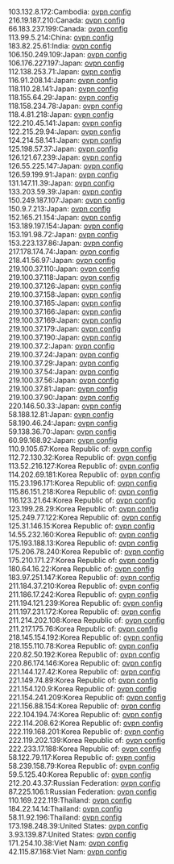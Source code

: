 103.132.8.172:Cambodia: [ovpn config](vpn/103_132_8_172.ovpn)  
216.19.187.210:Canada: [ovpn config](vpn/216_19_187_210.ovpn)  
66.183.237.199:Canada: [ovpn config](vpn/66_183_237_199.ovpn)  
113.99.5.214:China: [ovpn config](vpn/113_99_5_214.ovpn)  
183.82.25.61:India: [ovpn config](vpn/183_82_25_61.ovpn)  
106.150.249.109:Japan: [ovpn config](vpn/106_150_249_109.ovpn)  
106.176.227.197:Japan: [ovpn config](vpn/106_176_227_197.ovpn)  
112.138.253.71:Japan: [ovpn config](vpn/112_138_253_71.ovpn)  
116.91.208.14:Japan: [ovpn config](vpn/116_91_208_14.ovpn)  
118.110.28.141:Japan: [ovpn config](vpn/118_110_28_141.ovpn)  
118.155.64.29:Japan: [ovpn config](vpn/118_155_64_29.ovpn)  
118.158.234.78:Japan: [ovpn config](vpn/118_158_234_78.ovpn)  
118.4.81.218:Japan: [ovpn config](vpn/118_4_81_218.ovpn)  
122.210.45.141:Japan: [ovpn config](vpn/122_210_45_141.ovpn)  
122.215.29.94:Japan: [ovpn config](vpn/122_215_29_94.ovpn)  
124.214.58.141:Japan: [ovpn config](vpn/124_214_58_141.ovpn)  
125.198.57.37:Japan: [ovpn config](vpn/125_198_57_37.ovpn)  
126.121.67.239:Japan: [ovpn config](vpn/126_121_67_239.ovpn)  
126.55.225.147:Japan: [ovpn config](vpn/126_55_225_147.ovpn)  
126.59.199.91:Japan: [ovpn config](vpn/126_59_199_91.ovpn)  
131.147.11.39:Japan: [ovpn config](vpn/131_147_11_39.ovpn)  
133.203.59.39:Japan: [ovpn config](vpn/133_203_59_39.ovpn)  
150.249.187.107:Japan: [ovpn config](vpn/150_249_187_107.ovpn)  
150.9.7.213:Japan: [ovpn config](vpn/150_9_7_213.ovpn)  
152.165.21.154:Japan: [ovpn config](vpn/152_165_21_154.ovpn)  
153.189.197.154:Japan: [ovpn config](vpn/153_189_197_154.ovpn)  
153.191.98.72:Japan: [ovpn config](vpn/153_191_98_72.ovpn)  
153.223.137.86:Japan: [ovpn config](vpn/153_223_137_86.ovpn)  
217.178.174.74:Japan: [ovpn config](vpn/217_178_174_74.ovpn)  
218.41.56.97:Japan: [ovpn config](vpn/218_41_56_97.ovpn)  
219.100.37.110:Japan: [ovpn config](vpn/219_100_37_110.ovpn)  
219.100.37.118:Japan: [ovpn config](vpn/219_100_37_118.ovpn)  
219.100.37.126:Japan: [ovpn config](vpn/219_100_37_126.ovpn)  
219.100.37.158:Japan: [ovpn config](vpn/219_100_37_158.ovpn)  
219.100.37.165:Japan: [ovpn config](vpn/219_100_37_165.ovpn)  
219.100.37.166:Japan: [ovpn config](vpn/219_100_37_166.ovpn)  
219.100.37.169:Japan: [ovpn config](vpn/219_100_37_169.ovpn)  
219.100.37.179:Japan: [ovpn config](vpn/219_100_37_179.ovpn)  
219.100.37.190:Japan: [ovpn config](vpn/219_100_37_190.ovpn)  
219.100.37.2:Japan: [ovpn config](vpn/219_100_37_2.ovpn)  
219.100.37.24:Japan: [ovpn config](vpn/219_100_37_24.ovpn)  
219.100.37.29:Japan: [ovpn config](vpn/219_100_37_29.ovpn)  
219.100.37.54:Japan: [ovpn config](vpn/219_100_37_54.ovpn)  
219.100.37.56:Japan: [ovpn config](vpn/219_100_37_56.ovpn)  
219.100.37.81:Japan: [ovpn config](vpn/219_100_37_81.ovpn)  
219.100.37.90:Japan: [ovpn config](vpn/219_100_37_90.ovpn)  
220.146.50.33:Japan: [ovpn config](vpn/220_146_50_33.ovpn)  
58.188.12.81:Japan: [ovpn config](vpn/58_188_12_81.ovpn)  
58.190.46.24:Japan: [ovpn config](vpn/58_190_46_24.ovpn)  
59.138.36.70:Japan: [ovpn config](vpn/59_138_36_70.ovpn)  
60.99.168.92:Japan: [ovpn config](vpn/60_99_168_92.ovpn)  
110.9.105.67:Korea Republic of: [ovpn config](vpn/110_9_105_67.ovpn)  
112.72.130.32:Korea Republic of: [ovpn config](vpn/112_72_130_32.ovpn)  
113.52.216.127:Korea Republic of: [ovpn config](vpn/113_52_216_127.ovpn)  
114.202.69.181:Korea Republic of: [ovpn config](vpn/114_202_69_181.ovpn)  
115.23.196.171:Korea Republic of: [ovpn config](vpn/115_23_196_171.ovpn)  
115.86.151.218:Korea Republic of: [ovpn config](vpn/115_86_151_218.ovpn)  
116.123.21.64:Korea Republic of: [ovpn config](vpn/116_123_21_64.ovpn)  
123.199.28.29:Korea Republic of: [ovpn config](vpn/123_199_28_29.ovpn)  
125.249.77.122:Korea Republic of: [ovpn config](vpn/125_249_77_122.ovpn)  
125.31.146.15:Korea Republic of: [ovpn config](vpn/125_31_146_15.ovpn)  
14.55.232.160:Korea Republic of: [ovpn config](vpn/14_55_232_160.ovpn)  
175.193.188.13:Korea Republic of: [ovpn config](vpn/175_193_188_13.ovpn)  
175.206.78.240:Korea Republic of: [ovpn config](vpn/175_206_78_240.ovpn)  
175.210.171.27:Korea Republic of: [ovpn config](vpn/175_210_171_27.ovpn)  
180.64.16.22:Korea Republic of: [ovpn config](vpn/180_64_16_22.ovpn)  
183.97.251.147:Korea Republic of: [ovpn config](vpn/183_97_251_147.ovpn)  
211.184.37.210:Korea Republic of: [ovpn config](vpn/211_184_37_210.ovpn)  
211.186.17.242:Korea Republic of: [ovpn config](vpn/211_186_17_242.ovpn)  
211.194.121.239:Korea Republic of: [ovpn config](vpn/211_194_121_239.ovpn)  
211.197.231.172:Korea Republic of: [ovpn config](vpn/211_197_231_172.ovpn)  
211.214.202.108:Korea Republic of: [ovpn config](vpn/211_214_202_108.ovpn)  
211.217.175.76:Korea Republic of: [ovpn config](vpn/211_217_175_76.ovpn)  
218.145.154.192:Korea Republic of: [ovpn config](vpn/218_145_154_192.ovpn)  
218.155.110.78:Korea Republic of: [ovpn config](vpn/218_155_110_78.ovpn)  
220.82.50.192:Korea Republic of: [ovpn config](vpn/220_82_50_192.ovpn)  
220.86.174.146:Korea Republic of: [ovpn config](vpn/220_86_174_146.ovpn)  
221.144.127.42:Korea Republic of: [ovpn config](vpn/221_144_127_42.ovpn)  
221.149.74.89:Korea Republic of: [ovpn config](vpn/221_149_74_89.ovpn)  
221.154.120.9:Korea Republic of: [ovpn config](vpn/221_154_120_9.ovpn)  
221.154.241.209:Korea Republic of: [ovpn config](vpn/221_154_241_209.ovpn)  
221.156.88.154:Korea Republic of: [ovpn config](vpn/221_156_88_154.ovpn)  
222.104.194.74:Korea Republic of: [ovpn config](vpn/222_104_194_74.ovpn)  
222.114.208.62:Korea Republic of: [ovpn config](vpn/222_114_208_62.ovpn)  
222.119.168.201:Korea Republic of: [ovpn config](vpn/222_119_168_201.ovpn)  
222.119.202.139:Korea Republic of: [ovpn config](vpn/222_119_202_139.ovpn)  
222.233.17.188:Korea Republic of: [ovpn config](vpn/222_233_17_188.ovpn)  
58.122.79.117:Korea Republic of: [ovpn config](vpn/58_122_79_117.ovpn)  
58.239.158.79:Korea Republic of: [ovpn config](vpn/58_239_158_79.ovpn)  
59.5.125.40:Korea Republic of: [ovpn config](vpn/59_5_125_40.ovpn)  
212.20.43.37:Russian Federation: [ovpn config](vpn/212_20_43_37.ovpn)  
87.225.106.1:Russian Federation: [ovpn config](vpn/87_225_106_1.ovpn)  
110.169.222.119:Thailand: [ovpn config](vpn/110_169_222_119.ovpn)  
184.22.14.14:Thailand: [ovpn config](vpn/184_22_14_14.ovpn)  
58.11.92.196:Thailand: [ovpn config](vpn/58_11_92_196.ovpn)  
173.198.248.39:United States: [ovpn config](vpn/173_198_248_39.ovpn)  
3.93.139.87:United States: [ovpn config](vpn/3_93_139_87.ovpn)  
171.254.10.38:Viet Nam: [ovpn config](vpn/171_254_10_38.ovpn)  
42.115.87.168:Viet Nam: [ovpn config](vpn/42_115_87_168.ovpn)  
